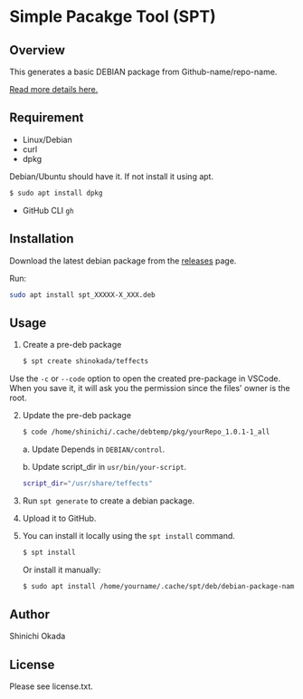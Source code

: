 # Simple Pacakge Tool (SPT)

## Overview

This generates a basic DEBIAN package from Github-name/repo-name.

[Read more details here.](https://betterprogramming.pub/how-to-create-a-basic-debian-package-927be001ad80)

## Requirement

- Linux/Debian
- curl
- dpkg

Debian/Ubuntu should have it. If not install it using apt.

```sh
$ sudo apt install dpkg
```

- GitHub CLI `gh`

## Installation

Download the latest debian package from the [releases](https://github.com/shinokada/spt/releases) page.

Run:

```sh
sudo apt install spt_XXXXX-X_XXX.deb
```

## Usage

1. Create a pre-deb package

   ```sh
   $ spt create shinokada/teffects
   ```

Use the `-c` or `--code` option to open the created pre-package in VSCode. When you save it, it will ask you the permission since the files' owner is the root.

2. Update the pre-deb package

   ```sh
   $ code /home/shinichi/.cache/debtemp/pkg/yourRepo_1.0.1-1_all
   ```

   a. Update Depends in `DEBIAN/control`.

   b. Update script_dir in `usr/bin/your-script`.

   ```bash
   script_dir="/usr/share/teffects"
   ```

3. Run `spt generate` to create a debian package.
4. Upload it to GitHub.
5. You can install it locally using the `spt install` command.

    ```sh
    $ spt install
    ```

    Or install it manually:

    ```sh
    $ sudo apt install /home/yourname/.cache/spt/deb/debian-package-name
    ```

## Author

Shinichi Okada

## License

Please see license.txt.
